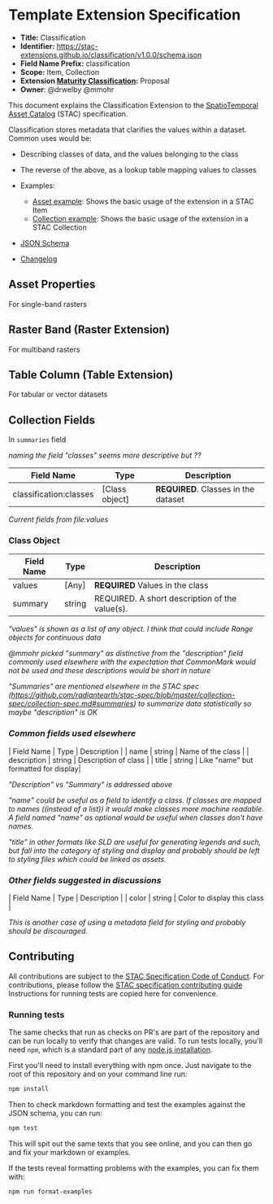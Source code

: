 # Template Extension Specification

- **Title:** Classification
- **Identifier:** <https://stac-extensions.github.io/classification/v1.0.0/schema.json>
- **Field Name Prefix:** classification
- **Scope:** Item, Collection
- **Extension [Maturity Classification](https://github.com/radiantearth/stac-spec/tree/master/extensions/README.md#extension-maturity):** Proposal
- **Owner**: @drwelby @mmohr

This document explains the Classification Extension to the [SpatioTemporal Asset Catalog](https://github.com/radiantearth/stac-spec) (STAC) specification.

Classification stores metadata that clarifies the values within a dataset. Common uses would be:

- Describing classes of data, and the values belonging to the class
- The reverse of the above, as a lookup table mapping values to classes


- Examples:
  - [Asset example](examples/item.json): Shows the basic usage of the extension in a STAC Item
  - [Collection example](examples/collection.json): Shows the basic usage of the extension in a STAC Collection
- [JSON Schema](json-schema/schema.json)
- [Changelog](./CHANGELOG.md)

## Asset Properties 

For single-band rasters

## Raster Band (Raster Extension)

For multiband rasters

## Table Column (Table Extension)

For tabular or vector datasets

## Collection Fields

In `summaries` field


_naming the field "classes" seems more descriptive but ??_

| Field Name           | Type                      | Description |
| -------------------- | ------------------------- | ----------- |
| classification:classes   | [Class object]        | **REQUIRED**. Classes in the dataset |


_Current fields from file:values_
### Class Object
| Field Name           | Type                      | Description |
| -------------------- | ------------------------- | ----------- |
| values  | [Any] | **REQUIRED** Values in the class |
| summary | string                | REQUIRED. A short description of the value(s). |


_"values" is shown as a list of any object. I think that could include Range objects for continuous data_

_@mmohr picked "summary" as distinctive from the "description" field commonly used elsewhere with the expectation that CommonMark would not be used and these descriptions would be short in nature_

_"Summaries" are mentioned elsewhere in the STAC spec (https://github.com/radiantearth/stac-spec/blob/master/collection-spec/collection-spec.md#summaries) to summarize data statistically so maybe "description" is OK_


### _Common fields used elsewhere_

| Field Name           | Type                      | Description |
| name   | string                    | Name of the class |
| description | string                | Description of class |
| title | string | Like "name" but formatted for display|

_"Description" vs "Summary" is addressed above_

_"name" could be useful as a field to identify a class. If classes are mapped to names ((instead of a list)) it would make classes more machine readable. A field named "name" as optional would be useful when classes don't have names._

_"title" in other formats like SLD are useful for generating legends and such, but fall into the category of styling and display and probably should be left to styling files which could be linked as assets._

### _Other fields suggested in discussions_

| Field Name           | Type                      | Description |
| color   | string                    | Color to display this class |

_This is another case of using a metadata field for styling and probably should be discouraged._






## Contributing

All contributions are subject to the
[STAC Specification Code of Conduct](https://github.com/radiantearth/stac-spec/blob/master/CODE_OF_CONDUCT.md).
For contributions, please follow the
[STAC specification contributing guide](https://github.com/radiantearth/stac-spec/blob/master/CONTRIBUTING.md) Instructions
for running tests are copied here for convenience.

### Running tests

The same checks that run as checks on PR's are part of the repository and can be run locally to verify that changes are valid. 
To run tests locally, you'll need `npm`, which is a standard part of any [node.js installation](https://nodejs.org/en/download/).

First you'll need to install everything with npm once. Just navigate to the root of this repository and on 
your command line run:
```bash
npm install
```

Then to check markdown formatting and test the examples against the JSON schema, you can run:
```bash
npm test
```

This will spit out the same texts that you see online, and you can then go and fix your markdown or examples.

If the tests reveal formatting problems with the examples, you can fix them with:
```bash
npm run format-examples
```
